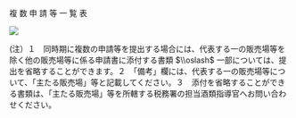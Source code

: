 複 数 申 請 等 一 覧 表

![](https://www.nta.go.jp/tmp/927a6685-578d-4466-a1ef-8364cac73fa8/images/8a397f0ba8f5b546cee207136021e6fd49ce7539da97c3bad4a03b499578a88c.jpg)

(注）１　同時期に複数の申請等を提出する場合には、代表する一の販売場等を除く他の販売場等に係る申請書に添付する書類 $\\oslash$ 一部については、提出を省略することができます。２　「備考」欄には、代表する一の販売場等について、「主たる販売場」等と記載してください。３　添付を省略することができる書類は、「主たる販売場」等を所轄する税務署の担当酒類指導官へお問い合わせください。